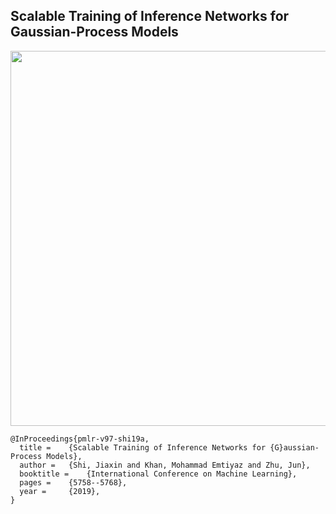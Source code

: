 ## Scalable Training of Inference Networks for Gaussian-Process Models


<img src="results/toy/snelson/gpnet/gaussian.png" width="600">


```
@InProceedings{pmlr-v97-shi19a,
  title = 	 {Scalable Training of Inference Networks for {G}aussian-Process Models},
  author = 	 {Shi, Jiaxin and Khan, Mohammad Emtiyaz and Zhu, Jun},
  booktitle = 	 {International Conference on Machine Learning},
  pages = 	 {5758--5768},
  year = 	 {2019},
}
```
